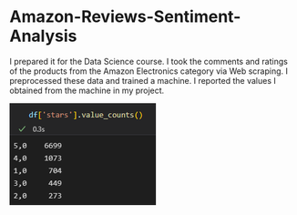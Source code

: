 # Amazon-Reviews-Sentiment-Analysis
I prepared it for the Data Science course. I took the comments and ratings of the products from the Amazon Electronics category via Web scraping. I preprocessed these data and trained a machine. I reported the values I obtained from the machine in my project.


![alt text](https://github.com/Kilicceker/Amazon-Reviews-Sentiment-Analysis/blob/main/datas.png)
